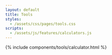 ```yaml
---
layout: default
title: Tools
styles:
  - /assets/css/pages/tools.css
scripts:
  - /assets/js/features/calculators.js
---
```


{% include components/tools/calculator.html %}

